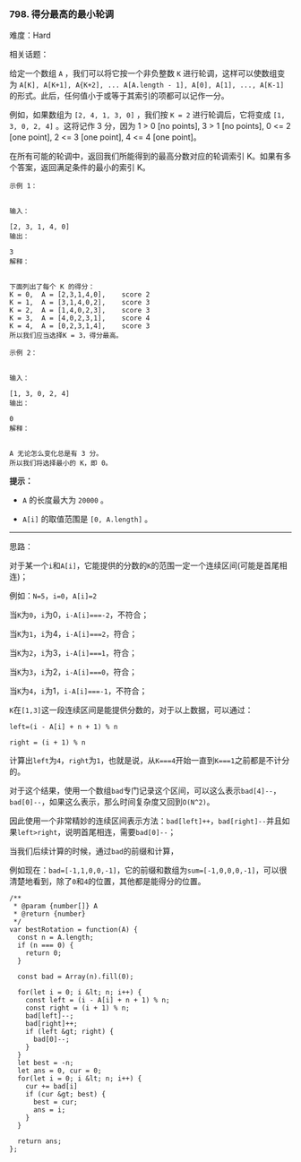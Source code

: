 ### 798. 得分最高的最小轮调

难度：Hard

相关话题：

给定一个数组 `A` ，我们可以将它按一个非负整数  `K` 进行轮调，这样可以使数组变为 `A[K], A[K+1], A{K+2], ... A[A.length - 1], A[0], A[1], ..., A[K-1]` 的形式。此后，任何值小于或等于其索引的项都可以记作一分。



例如，如果数组为 `[2, 4, 1, 3, 0]` ，我们按 `K = 2` 进行轮调后，它将变成 `[1, 3, 0, 2, 4]` 。这将记作 3 分，因为 1 &gt; 0 [no points], 3 &gt; 1 [no points], 0 &lt;= 2 [one point], 2 &lt;= 3 [one point], 4 &lt;= 4 [one point]。



在所有可能的轮调中，返回我们所能得到的最高分数对应的轮调索引 K。如果有多个答案，返回满足条件的最小的索引 K。





```
示例 1：


输入：

[2, 3, 1, 4, 0]
输出：

3
解释：


下面列出了每个 K 的得分：
K = 0,  A = [2,3,1,4,0],    score 2
K = 1,  A = [3,1,4,0,2],    score 3
K = 2,  A = [1,4,0,2,3],    score 3
K = 3,  A = [4,0,2,3,1],    score 4
K = 4,  A = [0,2,3,1,4],    score 3
所以我们应当选择K = 3，得分最高。
```







```
示例 2：


输入：

[1, 3, 0, 2, 4]
输出：

0
解释：


A 无论怎么变化总是有 3 分。
所以我们将选择最小的 K，即 0。

```

 **提示：** 





*  `A` 的长度最大为 `20000` 。

*  `A[i]`  的取值范围是 `[0, A.length]` 。






-----

思路：

对于某一个`i`和`A[i]`，它能提供的分数的`K`的范围一定一个连续区间(可能是首尾相连)；

例如：`N=5`，`i=0`，`A[i]=2`

当`K`为`0`，`i`为0，`i-A[i]===-2`，不符合；

当`K`为`1`，`i`为4，`i-A[i]===2`，符合；

当`K`为`2`，`i`为3，`i-A[i]===1`，符合；

当`K`为`3`，`i`为2，`i-A[i]===0`，符合；

当`K`为`4`，`i`为1，`i-A[i]===-1`，不符合；

`K`在`[1,3]`这一段连续区间是能提供分数的，对于以上数据，可以通过：

`left=(i - A[i] + n + 1) % n`

`right = (i + 1) % n`

计算出`left`为`4`，`right`为`1`，也就是说，从`K===4`开始一直到`K===1`之前都是不计分的。

对于这个结果，使用一个数组`bad`专门记录这个区间，可以这么表示`bad[4]--`，`bad[0]--`，如果这么表示，那么时间复杂度又回到`O(N^2)`。

因此使用一个非常精妙的连续区间表示方法：`bad[left]++`，`bad[right]--`并且如果`left>right`，说明首尾相连，需要`bad[0]--`；

当我们后续计算的时候，通过`bad`的前缀和计算，

例如现在：`bad=[-1,1,0,0,-1]`，它的前缀和数组为`sum=[-1,0,0,0,-1]`，可以很清楚地看到，除了`0`和`4`的位置，其他都是能得分的位置。




```
/**
 * @param {number[]} A
 * @return {number}
 */
var bestRotation = function(A) {
  const n = A.length;
  if (n === 0) {
    return 0;
  }
  
  const bad = Array(n).fill(0);
  
  for(let i = 0; i &lt; n; i++) {
    const left = (i - A[i] + n + 1) % n;
    const right = (i + 1) % n;
    bad[left]--;
    bad[right]++;
    if (left &gt; right) {
      bad[0]--;
    }
  }
  let best = -n;
  let ans = 0, cur = 0;
  for(let i = 0; i &lt; n; i++) {
    cur += bad[i]
    if (cur &gt; best) {
      best = cur;
      ans = i;
    }
  }
  
  return ans;
};



```
